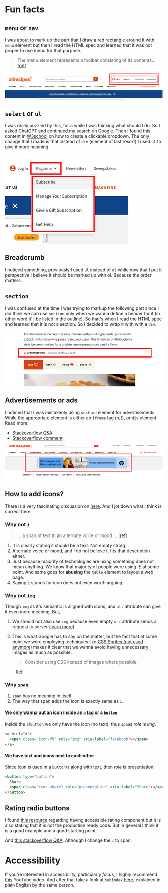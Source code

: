 # Fun facts

## `menu` or `nav`

I was about to mark up the part that I draw a red rectangle around it with `menu` element but then I read the HTML spec and learned that it was not proper to use menu for that purpose.

> The menu element represents a toolbar consisting of its contents... ([ref](https://html.spec.whatwg.org/multipage/grouping-content.html#the-menu-element))

![Semantically wrong toolbar](./semantically-wrong-toolbar.png)

## `select` or `ul`

I was really puzzled by this, for a while I was thinking what should I do. So I asked ChatGPT and continued my search on Google. Then I found this content in [W3school](https://www.w3schools.com/howto/howto_js_dropdown.asp) on how to create a clickable dropdown. The only change that I made is that instead of `div` (element of last resort) I used `ul` to give it more meaning.

![Semantically wrong usage of select element](./semantically-wrong-select-element.png)

## Breadcrumb

I noticed something, previously I used `ul` instead of `ol` while now that I put it perspective I believe it should be marked up with ol. Because the order matters.

## `section`

I was confused at the time I was trying to markup the following part since I did think we can use `section` only when we wanna define a header for it (in other word it'll be listed in the outline). So that's when I read the HTML spec and learned that it is not a section. So I decided to wrap it with with a `div`.

![Semantically inappropriate section](./semantically-inappropriate-section.png)

## Advertisements or ads

I noticed that I was mistakenly using `section` element for advertisements. While the appropriate element is either an `iframe` tag ([ref](https://html.spec.whatwg.org/multipage/iframe-embed-object.html#the-iframe-element)), or `div` element. Read more:

- [Stackoverflow Q&A](https://stackoverflow.com/q/11002621/8784518)
- [Stackoverflow comment](https://stackoverflow.com/questions/14384431/html-element-for-ad/14405396#comment138856933_14405396)

![Semantically inappropriate use of section for ads](./section-ads.png)

## How to add icons?

There is a very fascinating discussion on [here](https://stackoverflow.com/a/25084573/8784518). And I jot down what I think is correct here.

### Why not `i`

> ... a span of text in an alternate voice or mood ... ([ref](https://html.spec.whatwg.org/multipage/text-level-semantics.html#the-i-element))

1. It is clearly stating it should be a text. Not empty string.
2. Alternate voice or mood, and I do not believe it fits that description either.
3. Just because majority of technologies are using something does not mean anything. We know that majority of people were using IE at some point. And same goes for **abusing** the `table` element to layout a web page.
4. Saying `i` stands for icon does not even worth arguing.

### Why not `img`

Though `img` as it's semantic is aligned with icons, and `alt` attribute can give it even more meaning. But,

1. We should not also use `img` because even empty `src` attribute sends a request to server ([learn more](https://humanwhocodes.com/blog/2009/11/30/empty-image-src-can-destroy-your-site/)).
2. This is what Google has to say on the matter, but the fact that at some point we were employing techniques like [CSS Sprites (not used anymore)](https://alistapart.com/article/sprites/) makes it clear that we wanna avoid having unnecessary images as much as possible:

   > Consider using CSS instead of images where possible.

   \- [Ref](https://developers.google.com/speed/docs/insights/PrioritizeVisibleContent)

### Why `span`

1. `span` has no meaning in itself.
2. The way that span adds the icon is exactly same as `i`.

#### We only wanna put an icon inside an `a` tag or a `button`

Inside the `a`/`button` we only have the icon (no text), thus `span`s _role_ is _img_.

```html
<a href="#">
  <span class="icon-fb" role="img" aria-label="facebook"></span>
</a>
```

#### We have text and icons next to each other

Since icon is used in a `button`/`a` along with text, then _role_ is presentation.

```html
<button type="button">
  Share
  <span class="icon-share" role="presentation" aria-label="Share"></span>
</button>
```

## Rating radio buttons

I found [this resource](https://www.w3.org/WAI/ARIA/apg/patterns/radio/examples/radio-rating/) regarding having accessible rating component but it is also stating that it is not the production ready code. But in general I think it is a good example and a good starting point.

And [this stackoverflow Q&A](https://stackoverflow.com/q/22569961/8784518). Although I change the `i` to span.

# Accessibility

If you're interested in accessibility, particularly _focus_, I highly recommend [this](https://www.youtube.com/watch?v=EFv9ubbZLKw) YouTube video. And after that take a look at `tabindex` [here](https://www.youtube.com/watch?v=Pe0Ce1WtnUM), explained in plain English by the same person.
